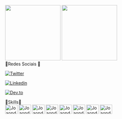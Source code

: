 <div>
<img height="180em" src="https://github-readme-stats.vercel.app/api?username=JoaoPdSsilva&show_icons=true&theme=tokyonight"/>
 <img height="180em" src="https://github-readme-stats.vercel.app/api/top-langs/?username=JoaoPdSsilva&layout=compact&theme=tokyonight"/>
</div>


<div>
🚩Redes Sociais 🚩
<br>

[![Twitter](https://img.shields.io/badge/Twitter-1DA1F2?style=for-the-badge&logo=twitter&logoColor=white)](https://twitter.com/JaoPeDEVro)
 
[![Linkedin](https://img.shields.io/badge/LinkedIn-0077B5?style=for-the-badge&logo=linkedin&logoColor=white)](https://www.linkedin.com/in/joaopedrodevsantos/)

[![Dev.to](https://img.shields.io/badge/dev.to-0A0A0A?style=for-the-badge&logo=dev.to&logoColor=white)](https://dev.to/joaopdssilva)
</div>

<div>
🚩Skills🚩
<br>
<img align="center" alt="JoaopdSsilva-html" height="30" width="40" src="https://cdn.jsdelivr.net/gh/devicons/devicon/icons/html5/html5-original.svg"/>
 
<img align="center" alt="JoaopdSsilva-css" height="30" width="40" src="https://cdn.jsdelivr.net/gh/devicons/devicon/icons/css3/css3-plain-wordmark.svg" />
 
<img align="center" alt="JoaopdSsilva-php" height="30" width="40" src="https://cdn.jsdelivr.net/gh/devicons/devicon/icons/php/php-plain.svg" />
 
<img align="center" alt="JoaopdSsilva-python" height="30" width="40" src="https://cdn.jsdelivr.net/gh/devicons/devicon/icons/python/python-original-wordmark.svg" />

<img align="center" alt="JoaopdSsilva-mysql" height="30" width="40" src="https://cdn.jsdelivr.net/gh/devicons/devicon/icons/mysql/mysql-original-wordmark.svg"/>

<img align="center" alt="JoaopdSsilva-java" height="30" width="40" src="https://cdn.jsdelivr.net/gh/devicons/devicon/icons/java/java-original-wordmark.svg" />
 
<img align="center" alt="JoaopdSsilva-javascript" height="30" width="40" src="https://cdn.jsdelivr.net/gh/devicons/devicon/icons/javascript/javascript-original.svg" />

<img align="center" alt="JoaopdSsilva-bootstrap" height="30" width="40" src="https://cdn.jsdelivr.net/gh/devicons/devicon/icons/bootstrap/bootstrap-plain-wordmark.svg" />
 </div>
